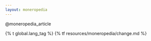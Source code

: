```yaml
---
layout: moneropedia
---
```


@moneropedia_article

{% t global.lang_tag %}
{% tf resources/moneropedia/change.md %}
